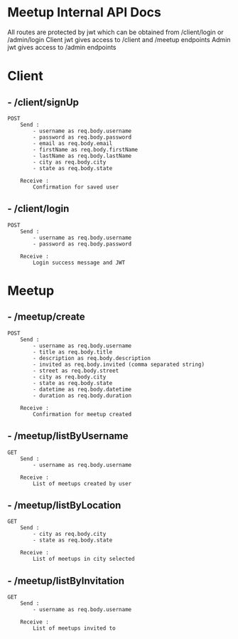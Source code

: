 # Meetup Internal API Docs

All routes are protected by jwt which can be obtained from /client/login or /admin/login
Client jwt gives access to /client and /meetup endpoints
Admin jwt gives access to /admin endpoints


# Client

## - /client/signUp
    POST
        Send : 
            - username as req.body.username
            - password as req.body.password
            - email as req.body.email
            - firstName as req.body.firstName
            - lastName as req.body.lastName
            - city as req.body.city
            - state as req.body.state

        Receive : 
            Confirmation for saved user      

## - /client/login
    POST
        Send :
            - username as req.body.username
            - password as req.body.password

        Receive : 
            Login success message and JWT 

# Meetup

## - /meetup/create
    POST
        Send : 
            - username as req.body.username
            - title as req.body.title
            - description as req.body.description
            - invited as req.body.invited (comma separated string)
            - street as req.body.street
            - city as req.body.city
            - state as req.body.state
            - datetime as req.body.datetime
            - duration as req.body.duration

        Receive : 
            Confirmation for meetup created

## - /meetup/listByUsername
    GET
        Send :
            - username as req.body.username

        Receive :
            List of meetups created by user

## - /meetup/listByLocation
    GET
        Send :
            - city as req.body.city
            - state as req.body.state
        
        Receive :
            List of meetups in city selected

## - /meetup/listByInvitation
    GET
        Send :
            - username as req.body.username

        Receive :
            List of meetups invited to